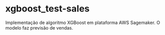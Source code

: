 # xgboost_test-sales
Implementação de algoritmo XGBoost em plataforma AWS Sagemaker. O modelo faz previsão de vendas.

